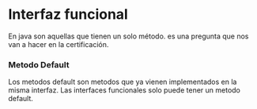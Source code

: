 # Interfaz funcional
En java son aquellas que tienen un solo método.
es una pregunta que nos van a hacer en la certificación.

### Metodo Default
Los metodos default son metodos que ya vienen implementados en la misma interfaz.
Las interfaces funcionales solo puede tener un metodo default.